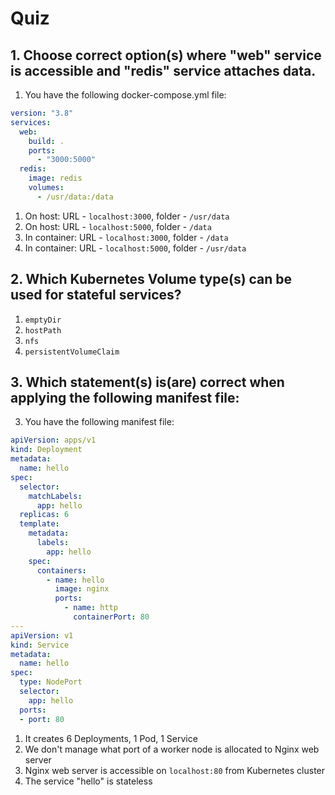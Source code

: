 # Quiz

## 1. Choose correct option(s) where "web" service is accessible and "redis" service attaches data.

1. You have the following docker-compose.yml file:

```yaml
version: "3.8"
services:
  web:
    build: .
    ports:
      - "3000:5000"
  redis:
    image: redis
    volumes:
      - /usr/data:/data
```

1. On host: URL - `localhost:3000`, folder - `/usr/data`
2. On host: URL - `localhost:5000`, folder - `/data`
3. In container: URL - `localhost:3000`, folder - `/data`
4. In container: URL - `localhost:5000`, folder - `/usr/data`


## 2. Which Kubernetes Volume type(s) can be used for stateful services?

1. `emptyDir`
2. `hostPath`
3. `nfs`
4. `persistentVolumeClaim`

## 3. Which statement(s) is(are) correct when applying the following manifest file:

3. You have the following manifest file:

```yaml
apiVersion: apps/v1
kind: Deployment
metadata:
  name: hello
spec:
  selector:
    matchLabels:
      app: hello
  replicas: 6
  template:
    metadata:
      labels:
        app: hello
    spec:
      containers:
        - name: hello
          image: nginx
          ports:
            - name: http
              containerPort: 80
---
apiVersion: v1
kind: Service
metadata:
  name: hello
spec:
  type: NodePort
  selector:
    app: hello
  ports:
  - port: 80
```

1. It creates 6 Deployments, 1 Pod, 1 Service
2. We don't manage what port of a worker node is allocated to Nginx web server
3. Nginx web server is accessible on `localhost:80` from Kubernetes cluster
4. The service "hello" is stateless
